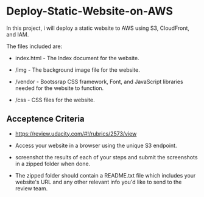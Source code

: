# Deploy-Static-Website-on-AWS

In this project, i will deploy a static website to AWS using S3, CloudFront, and IAM.

The files included are: 

* index.html - The Index document for the website.

* /img - The background image file for the website.

* /vendor - Bootssrap CSS framework, Font, and JavaScript libraries needed for the website to function.

* /css - CSS files for the website.


## Acceptence Criteria

* https://review.udacity.com/#!/rubrics/2573/view

* Access your website in a browser using the unique S3 endpoint.

* screenshot the results of each of your steps and submit the screenshots in a zipped folder when done.

* The zipped folder should contain a README.txt file which includes your website's URL and any other relevant info you'd like to send to the review team.


